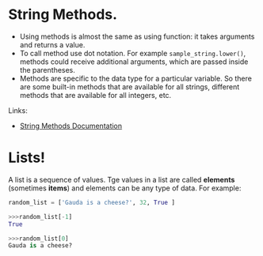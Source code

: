 # String Methods.

* Using methods is almost the same as using function: it takes arguments and returns a value. 
* To call method use dot notation. For example `sample_string.lower()`, methods could receive additional arguments, which are passed inside the parentheses.
* Methods are specific to the data type for a particular variable. So there are some built-in methods that are available for all strings, different methods that are available for all integers, etc.

Links:

* [String Methods Documentation](https://docs.python.org/3/library/stdtypes.html#string-methods)



# Lists!

A list is a sequence of values. Tge values in a list are called **elements** (sometimes **items**) and elements can be any type of data. For example:
```python
random_list = ['Gauda is a cheese?', 32, True ]

>>>random_list[-1]
True

>>>random_list[0]
Gauda is a cheese?
```